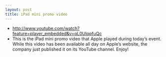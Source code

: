 ```yaml
---
layout: post
title: iPad mini promo video
---
```

* http://www.youtube.com/watch?feature=player_embedded&v=qL0UlqpfuQc
* This is the iPad mini promo video that Apple played during today’s event. While this video has been available all day on Apple’s website, the company just published it on its YouTube channel. Enjoy!

